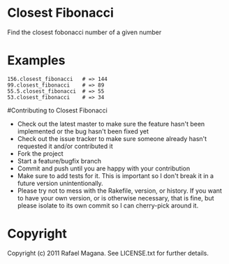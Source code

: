 # Closest Fibonacci

Find the closest fobonacci number of a given number

# Examples

    156.closest_fibonacci   # => 144 
    99.closest_fibonacci    # => 89
    55.5.closest_fibonacci  # => 55
    53.closest_fibonacci    # => 34

#Contributing to  Closest Fibonacci

* Check out the latest master to make sure the feature hasn't been implemented or the bug hasn't been fixed yet
* Check out the issue tracker to make sure someone already hasn't requested it and/or contributed it
* Fork the project
* Start a feature/bugfix branch
* Commit and push until you are happy with your contribution
* Make sure to add tests for it. This is important so I don't break it in a future version unintentionally.
* Please try not to mess with the Rakefile, version, or history. If you want to have your own version, or is otherwise necessary, that is fine, but please isolate to its own commit so I can cherry-pick around it.

# Copyright

Copyright (c) 2011 Rafael Magana. See LICENSE.txt for
further details.
